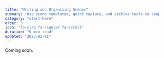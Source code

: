 ```yaml
---
title: "Writing and Organizing Scenes"
summary: "Use scene templates, quick capture, and archive tools to keep Mythic adventures flowing."
category: "start-here"
order: 3
icon: "fa-slab fa-regular fa-scroll"
duration: "9 min read"
updated: "2025-02-01"
---
```


Coming soon.